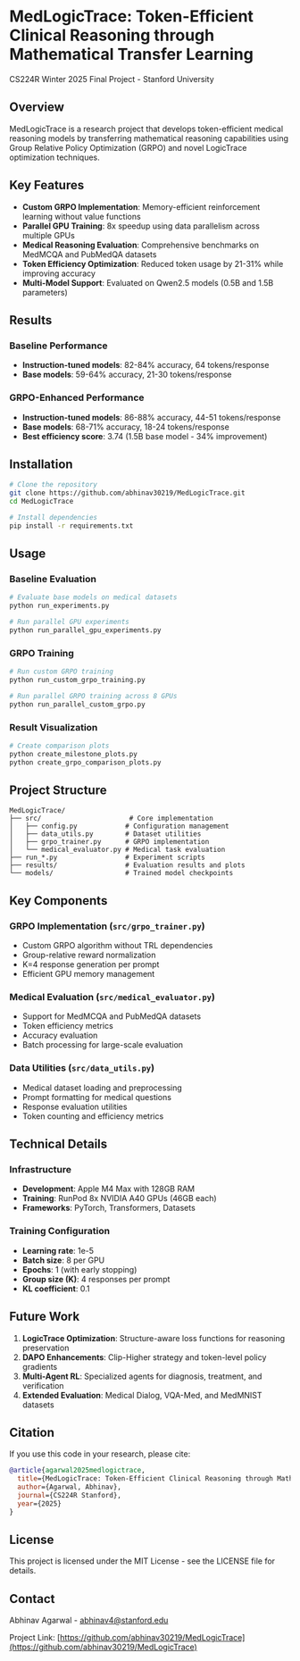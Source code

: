 # MedLogicTrace: Token-Efficient Clinical Reasoning through Mathematical Transfer Learning

CS224R Winter 2025 Final Project - Stanford University

## Overview

MedLogicTrace is a research project that develops token-efficient medical reasoning models by transferring mathematical reasoning capabilities using Group Relative Policy Optimization (GRPO) and novel LogicTrace optimization techniques.

## Key Features

- **Custom GRPO Implementation**: Memory-efficient reinforcement learning without value functions
- **Parallel GPU Training**: 8x speedup using data parallelism across multiple GPUs
- **Medical Reasoning Evaluation**: Comprehensive benchmarks on MedMCQA and PubMedQA datasets
- **Token Efficiency Optimization**: Reduced token usage by 21-31% while improving accuracy
- **Multi-Model Support**: Evaluated on Qwen2.5 models (0.5B and 1.5B parameters)

## Results

### Baseline Performance
- **Instruction-tuned models**: 82-84% accuracy, 64 tokens/response
- **Base models**: 59-64% accuracy, 21-30 tokens/response

### GRPO-Enhanced Performance
- **Instruction-tuned models**: 86-88% accuracy, 44-51 tokens/response
- **Base models**: 68-71% accuracy, 18-24 tokens/response
- **Best efficiency score**: 3.74 (1.5B base model - 34% improvement)

## Installation

```bash
# Clone the repository
git clone https://github.com/abhinav30219/MedLogicTrace.git
cd MedLogicTrace

# Install dependencies
pip install -r requirements.txt
```

## Usage

### Baseline Evaluation
```bash
# Evaluate base models on medical datasets
python run_experiments.py

# Run parallel GPU experiments
python run_parallel_gpu_experiments.py
```

### GRPO Training
```bash
# Run custom GRPO training
python run_custom_grpo_training.py

# Run parallel GRPO training across 8 GPUs
python run_parallel_custom_grpo.py
```

### Result Visualization
```bash
# Create comparison plots
python create_milestone_plots.py
python create_grpo_comparison_plots.py
```

## Project Structure

```
MedLogicTrace/
├── src/                      # Core implementation
│   ├── config.py            # Configuration management
│   ├── data_utils.py        # Dataset utilities
│   ├── grpo_trainer.py      # GRPO implementation
│   └── medical_evaluator.py # Medical task evaluation
├── run_*.py                 # Experiment scripts
├── results/                 # Evaluation results and plots
└── models/                  # Trained model checkpoints
```

## Key Components

### GRPO Implementation (`src/grpo_trainer.py`)
- Custom GRPO algorithm without TRL dependencies
- Group-relative reward normalization
- K=4 response generation per prompt
- Efficient GPU memory management

### Medical Evaluation (`src/medical_evaluator.py`)
- Support for MedMCQA and PubMedQA datasets
- Token efficiency metrics
- Accuracy evaluation
- Batch processing for large-scale evaluation

### Data Utilities (`src/data_utils.py`)
- Medical dataset loading and preprocessing
- Prompt formatting for medical questions
- Response evaluation utilities
- Token counting and efficiency metrics

## Technical Details

### Infrastructure
- **Development**: Apple M4 Max with 128GB RAM
- **Training**: RunPod 8x NVIDIA A40 GPUs (46GB each)
- **Frameworks**: PyTorch, Transformers, Datasets

### Training Configuration
- **Learning rate**: 1e-5
- **Batch size**: 8 per GPU
- **Epochs**: 1 (with early stopping)
- **Group size (K)**: 4 responses per prompt
- **KL coefficient**: 0.1

## Future Work

1. **LogicTrace Optimization**: Structure-aware loss functions for reasoning preservation
2. **DAPO Enhancements**: Clip-Higher strategy and token-level policy gradients
3. **Multi-Agent RL**: Specialized agents for diagnosis, treatment, and verification
4. **Extended Evaluation**: Medical Dialog, VQA-Med, and MedMNIST datasets

## Citation

If you use this code in your research, please cite:

```bibtex
@article{agarwal2025medlogictrace,
  title={MedLogicTrace: Token-Efficient Clinical Reasoning through Mathematical Transfer Learning},
  author={Agarwal, Abhinav},
  journal={CS224R Stanford},
  year={2025}
}
```

## License

This project is licensed under the MIT License - see the LICENSE file for details.

## Contact

Abhinav Agarwal - abhinav4@stanford.edu

Project Link: [https://github.com/abhinav30219/MedLogicTrace](https://github.com/abhinav30219/MedLogicTrace)
